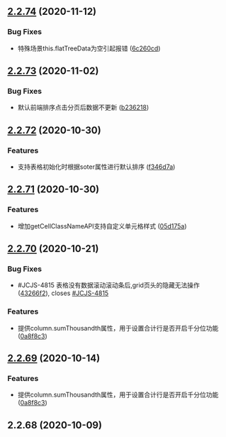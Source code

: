## [2.2.74](https://github.com/tinper-bee/bee-table/compare/v2.2.73...v2.2.74) (2020-11-12)


### Bug Fixes

* 特殊场景this.flatTreeData为空引起报错 ([6c260cd](https://github.com/tinper-bee/bee-table/commit/6c260cd227e13e2f8da2769693c0ce3b90792d8f))



## [2.2.73](https://github.com/tinper-bee/bee-table/compare/v2.2.72...v2.2.73) (2020-11-02)


### Bug Fixes

* 默认前端排序点击分页后数据不更新 ([b236218](https://github.com/tinper-bee/bee-table/commit/b2362185f58df51a28254f6ebefabacc860621b9))



## [2.2.72](https://github.com/tinper-bee/bee-table/compare/v2.2.71...v2.2.72) (2020-10-30)


### Features

* 支持表格初始化时根据soter属性进行默认排序 ([f346d7a](https://github.com/tinper-bee/bee-table/commit/f346d7a45cf998dc4d924af99a2b806c601daa9f))



## [2.2.71](https://github.com/tinper-bee/bee-table/compare/v2.2.70...v2.2.71) (2020-10-30)


### Features

* 增加getCellClassNameAPI支持自定义单元格样式 ([05d175a](https://github.com/tinper-bee/bee-table/commit/05d175a94f72f5ac5fb45a805ab1a24ccb4b9864))



## [2.2.70](https://github.com/tinper-bee/bee-table/compare/v2.2.68...v2.2.70) (2020-10-21)


### Bug Fixes

* #JCJS-4815 表格没有数据滚动滚动条后,grid页头的隐藏无法操作 ([43266f2](https://github.com/tinper-bee/bee-table/commit/43266f2f0bbaf382d2e203cfc3927eaf81a28a2a)), closes [#JCJS-4815](https://github.com/tinper-bee/bee-table/issues/JCJS-4815)


### Features

* 提供column.sumThousandth属性，用于设置合计行是否开启千分位功能 ([0a8f8c3](https://github.com/tinper-bee/bee-table/commit/0a8f8c362b2294104957daeb56cfdb986aff1ff1))



## [2.2.69](https://github.com/tinper-bee/bee-table/compare/v2.2.68...v2.2.69) (2020-10-14)


### Features

* 提供column.sumThousandth属性，用于设置合计行是否开启千分位功能 ([0a8f8c3](https://github.com/tinper-bee/bee-table/commit/0a8f8c362b2294104957daeb56cfdb986aff1ff1))




<a name="2.2.68"></a>
## 2.2.68 (2020-10-09)



